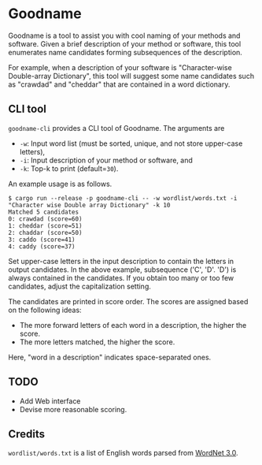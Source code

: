 # Goodname

Goodname is a tool to assist you with cool naming of your methods and software.
Given a brief description of your method or software,
this tool enumerates name candidates forming subsequences of the description.

For example, when a description of your software is "Character-wise Double-array Dictionary",
this tool will suggest some name candidates such as "crawdad" and "cheddar" that are contained in a word dictionary.

## CLI tool

`goodname-cli` provides a CLI tool of Goodname.
The arguments are
- `-w`: Input word list (must be sorted, unique, and not store upper-case letters),
- `-i`: Input description of your method or software, and
- `-k`: Top-k to print (default=`30`).

An example usage is as follows.

```
$ cargo run --release -p goodname-cli -- -w wordlist/words.txt -i "Character wise Double array Dictionary" -k 10
Matched 5 candidates
0: crawdad (score=60)
1: cheddar (score=51)
2: chaddar (score=50)
3: caddo (score=41)
4: caddy (score=37)
```

Set upper-case letters in the input description to contain the letters in output candidates.
In the above example, subsequence ('C', 'D'. 'D') is always contained in the candidates.
If you obtain too many or too few candidates, adjust the capitalization setting.

The candidates are printed in score order.
The scores are assigned based on the following ideas:

- The more forward letters of each word in a description, the higher the score.
- The more letters matched, the higher the score.

Here, "word in a description" indicates space-separated ones.



## TODO

 - Add Web interface
 - Devise more reasonable scoring.

## Credits

`wordlist/words.txt` is a list of English words parsed from [WordNet 3.0](https://wordnet.princeton.edu/license-and-commercial-use).

